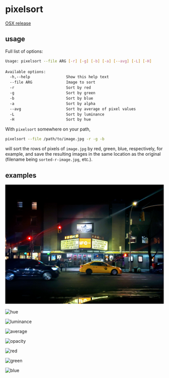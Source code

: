 # pixelsort
[OSX release](https://github.com/quasi-coherent/pixelsort/releases)

## usage
Full list of options:

``` bash
Usage: pixelsort --file ARG [-r] [-g] [-b] [-a] [--avg] [-L] [-H]

Available options:
  -h,--help                Show this help text
  --file ARG               Image to sort
  -r                       Sort by red
  -g                       Sort by green
  -b                       Sort by blue
  -a                       Sort by alpha
  --avg                    Sort by average of pixel values
  -L                       Sort by luminance
  -H                       Sort by hue
```

With `pixelsort` somewhere on your path,

``` bash
pixelsort --file /path/to/image.jpg -r -g -b
```

will sort the rows of pixels of `image.jpg` by red, green, blue, respectively, for example, and save the resulting images in the same location as the original (filename being `sorted-r-image.jpg`, etc.).

## examples
![original](repo_assets/orig.jpg)

![hue](repo_assets/sorted-H.jpg)

![luminance](repo_assets/sorted-L.jpg)

![average](repo_assets/sorted-avg.jpg)

![opacity](repo_assets/sorted-a.jpg)

![red](repo_assets/sorted-r.jpg)

![green](repo_assets/sorted-g.jpg)

![blue](repo_assets/sorted-b.jpg)
